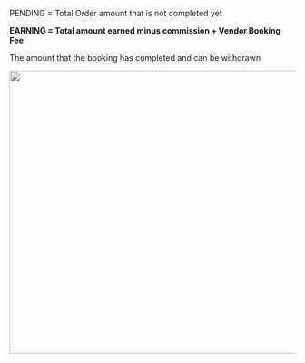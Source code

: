 <p>PENDING = Total Order amount that is not completed yet</p>
<p><strong>EARNING = Total amount earned minus commission + Vendor Booking Fee</strong></p>
<p>The amount that the booking has completed and can be withdrawn</p>
<p><img src="" alt="" width="1298" height="499" /></p>
<p>&nbsp;</p>
<p>&nbsp;</p>
